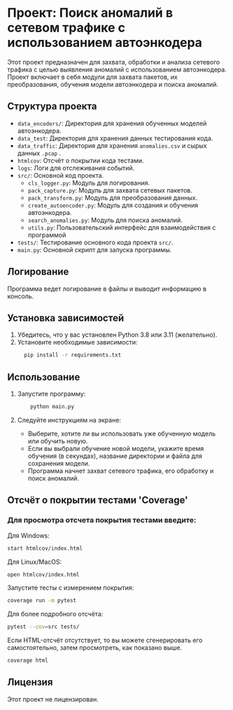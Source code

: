 
# Проект: Поиск аномалий в сетевом трафике с использованием автоэнкодера
Этот проект предназначен для захвата, обработки и анализа сетевого трафика с целью выявления аномалий с использованием автоэнкодера. Проект включает в себя модули для захвата пакетов, их преобразования, обучения модели автоэнкодера и поиска аномалий.

## Структура проекта
- `data_encoders/`: Директория для хранения обученных моделей автоэнкодера.
- `data_test`: Директория для хранения данных тестирования кода.
- `data_traffic`: Директория для хранения `anomalies.csv` и сырых данных `.pcap` .
- `htmlcov`: Отсчёт о покрытии кода тестами.
- `logs`: Логи для отслеживания событий.
- `src/`: Основной код проекта.
  - `cls_logger.py`: Модуль для логирования.
  - `pack_capture.py`: Модуль для захвата сетевых пакетов.
  - `pack_transform.py`: Модуль для преобразования данных.
  - `create_autoencoder.py`: Модуль для создания и обучения автоэнкодера.
  - `search_anomalies.py`: Модуль для поиска аномалий.
  - `utils.py`: Пользовательский интерфейс для взаимодействия с программой
- `tests/`: Тестирование основного кода проекта `src/`.
- `main.py`: Основной скрипт для запуска программы.

## Логирование
Программа ведет логирование в файлы и выводит информацию в консоль. 


## Установка зависимостей
1. Убедитесь, что у вас установлен Python 3.8 или 3.11 (желательно).
2. Установите необходимые зависимости:
    ```bash
      pip install -r requirements.txt
    ```

## Использование
1. Запустите программу:

    ```bash
        python main.py
    ```

2. Следуйте инструкциям на экране:
   - Выберите, хотите ли вы использовать уже обученную модель или обучить новую.
   - Если вы выбрали обучение новой модели, укажите время обучения (в секундах), название директории и файла для сохранения модели.
   - Программа начнет захват сетевого трафика, его обработку и поиск аномалий.

## Отсчёт о покрытии тестами 'Coverage'
### Для просмотра отсчета покрытия тестами введите:
Для Windows:
```bash
start htmlcov/index.html
```
Для Linux/MacOS:
```bash
open htmlcov/index.html
```
Запустите тесты с измерением покрытия:
```bash
coverage run -m pytest
```
Для более подробного отсчёта:
```bash
pytest --cov=src tests/
```
Если HTML-отсчёт отсутствует, то вы можете сгенерировать его самостоятельно, затем просмотреть, как показано выше.
```bash
coverage html
```

## Лицензия
Этот проект не лицензирован.
